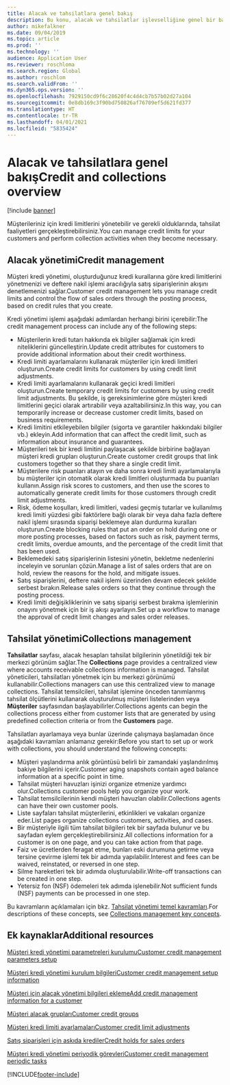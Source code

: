 ```yaml
---
title: Alacak ve tahsilatlara genel bakış
description: Bu konu, alacak ve tahsilatlar işlevselliğine genel bir bakış sağlamaktadır.
author: mikefalkner
ms.date: 09/04/2019
ms.topic: article
ms.prod: ''
ms.technology: ''
audience: Application User
ms.reviewer: roschloma
ms.search.region: Global
ms.author: roschlom
ms.search.validFrom: ''
ms.dyn365.ops.version: ''
ms.openlocfilehash: 7929150cd9f6c28620f4c4d4cb7b57b02d27a104
ms.sourcegitcommit: 0e8db169c3f90bd750826af76709ef5d621fd377
ms.translationtype: HT
ms.contentlocale: tr-TR
ms.lasthandoff: 04/01/2021
ms.locfileid: "5835424"
---
```

# <a name="credit-and-collections-overview"></a><span data-ttu-id="b66ac-103">Alacak ve tahsilatlara genel bakış</span><span class="sxs-lookup"><span data-stu-id="b66ac-103">Credit and collections overview</span></span>

[!include [banner](../includes/banner.md)]

<span data-ttu-id="b66ac-104">Müşterileriniz için kredi limitlerini yönetebilir ve gerekli olduklarında, tahsilat faaliyetleri gerçekleştirebilirsiniz.</span><span class="sxs-lookup"><span data-stu-id="b66ac-104">You can manage credit limits for your customers and perform collection activities when they become necessary.</span></span>

## <a name="credit-management"></a><span data-ttu-id="b66ac-105">Alacak yönetimi</span><span class="sxs-lookup"><span data-stu-id="b66ac-105">Credit management</span></span>

<span data-ttu-id="b66ac-106">Müşteri kredi yönetimi, oluşturduğunuz kredi kurallarına göre kredi limitlerini yönetmenizi ve deftere nakil işlemi aracılığıyla satış siparişlerinin akışını denetlemenizi sağlar.</span><span class="sxs-lookup"><span data-stu-id="b66ac-106">Customer credit management lets you manage credit limits and control the flow of sales orders through the posting process, based on credit rules that you create.</span></span>

<span data-ttu-id="b66ac-107">Kredi yönetimi işlemi aşağıdaki adımlardan herhangi birini içerebilir:</span><span class="sxs-lookup"><span data-stu-id="b66ac-107">The credit management process can include any of the following steps:</span></span>

- <span data-ttu-id="b66ac-108">Müşterilerin kredi tutarı hakkında ek bilgiler sağlamak için kredi niteliklerini güncelleştirin.</span><span class="sxs-lookup"><span data-stu-id="b66ac-108">Update credit attributes for customers to provide additional information about their credit worthiness.</span></span>
- <span data-ttu-id="b66ac-109">Kredi limiti ayarlamalarını kullanarak müşteriler için kredi limitleri oluşturun.</span><span class="sxs-lookup"><span data-stu-id="b66ac-109">Create credit limits for customers by using credit limit adjustments.</span></span>
- <span data-ttu-id="b66ac-110">Kredi limiti ayarlamalarını kullanarak geçici kredi limitleri oluşturun.</span><span class="sxs-lookup"><span data-stu-id="b66ac-110">Create temporary credit limits for customers by using credit limit adjustments.</span></span> <span data-ttu-id="b66ac-111">Bu şekilde, iş gereksinimlerine göre müşteri kredi limitlerini geçici olarak artırabilir veya azaltabilirsiniz.</span><span class="sxs-lookup"><span data-stu-id="b66ac-111">In this way, you can temporarily increase or decrease customer credit limits, based on business requirements.</span></span>
- <span data-ttu-id="b66ac-112">Kredi limitini etkileyebilen bilgiler (sigorta ve garantiler hakkındaki bilgiler vb.) ekleyin.</span><span class="sxs-lookup"><span data-stu-id="b66ac-112">Add information that can affect the credit limit, such as information about insurance and guarantees.</span></span>
- <span data-ttu-id="b66ac-113">Müşterileri tek bir kredi limitini paylaşacak şekilde birbirine bağlayan müşteri kredi grupları oluşturun.</span><span class="sxs-lookup"><span data-stu-id="b66ac-113">Create customer credit groups that link customers together so that they share a single credit limit.</span></span>
- <span data-ttu-id="b66ac-114">Müşterilere risk puanları atayın ve daha sonra kredi limiti ayarlamalarıyla bu müşteriler için otomatik olarak kredi limitleri oluşturmada bu puanları kullanın.</span><span class="sxs-lookup"><span data-stu-id="b66ac-114">Assign risk scores to customers, and then use the scores to automatically generate credit limits for those customers through credit limit adjustments.</span></span>
- <span data-ttu-id="b66ac-115">Risk, ödeme koşulları, kredi limitleri, vadesi geçmiş tutarlar ve kullanılmış kredi limiti yüzdesi gibi faktörlere bağlı olarak bir veya daha fazla deftere nakil işlemi sırasında siparişi beklemeye alan durdurma kuralları oluşturun.</span><span class="sxs-lookup"><span data-stu-id="b66ac-115">Create blocking rules that put an order on hold during one or more posting processes, based on factors such as risk, payment terms, credit limits, overdue amounts, and the percentage of the credit limit that has been used.</span></span>
- <span data-ttu-id="b66ac-116">Beklemedeki satış siparişlerinin listesini yönetin, bekletme nedenlerini inceleyin ve sorunları çözün.</span><span class="sxs-lookup"><span data-stu-id="b66ac-116">Manage a list of sales orders that are on hold, review the reasons for the hold, and mitigate issues.</span></span>
- <span data-ttu-id="b66ac-117">Satış siparişlerini, deftere nakil işlemi üzerinden devam edecek şekilde serbest bırakın.</span><span class="sxs-lookup"><span data-stu-id="b66ac-117">Release sales orders so that they continue through the posting process.</span></span>
- <span data-ttu-id="b66ac-118">Kredi limiti değişikliklerinin ve satış siparişi serbest bırakma işlemlerinin onayını yönetmek için bir iş akışı ayarlayın.</span><span class="sxs-lookup"><span data-stu-id="b66ac-118">Set up a workflow to manage the approval of credit limit changes and sales order releases.</span></span>

## <a name="collections-management"></a><span data-ttu-id="b66ac-119">Tahsilat yönetimi</span><span class="sxs-lookup"><span data-stu-id="b66ac-119">Collections management</span></span>

<span data-ttu-id="b66ac-120">**Tahsilatlar** sayfası, alacak hesapları tahsilat bilgilerinin yönetildiği tek bir merkezi görünüm sağlar.</span><span class="sxs-lookup"><span data-stu-id="b66ac-120">The **Collections** page provides a centralized view where accounts receivable collections information is managed.</span></span> <span data-ttu-id="b66ac-121">Tahsilat yöneticileri, tahsilatları yönetmek için bu merkezi görünümü kullanabilir.</span><span class="sxs-lookup"><span data-stu-id="b66ac-121">Collections managers can use this centralized view to manage collections.</span></span> <span data-ttu-id="b66ac-122">Tahsilat temsilcileri, tahsilat işlemine önceden tanımlanmış tahsilat ölçütlerini kullanarak oluşturulmuş müşteri listelerinden veya **Müşteriler** sayfasından başlayabilirler.</span><span class="sxs-lookup"><span data-stu-id="b66ac-122">Collections agents can begin the collections process either from customer lists that are generated by using predefined collection criteria or from the **Customers** page.</span></span>

<span data-ttu-id="b66ac-123">Tahsilatları ayarlamaya veya bunlar üzerinde çalışmaya başlamadan önce aşağıdaki kavramları anlamanız gerekir:</span><span class="sxs-lookup"><span data-stu-id="b66ac-123">Before you start to set up or work with collections, you should understand the following concepts:</span></span>

- <span data-ttu-id="b66ac-124">Müşteri yaşlandırma anlık görüntüsü belirli bir zamandaki yaşlandırılmış bakiye bilgilerini içerir.</span><span class="sxs-lookup"><span data-stu-id="b66ac-124">Customer aging snapshots contain aged balance information at a specific point in time.</span></span>
- <span data-ttu-id="b66ac-125">Tahsilat müşteri havuzları işinizi organize etmenize yardımcı olur.</span><span class="sxs-lookup"><span data-stu-id="b66ac-125">Collections customer pools help you organize your work.</span></span>
- <span data-ttu-id="b66ac-126">Tahsilat temsilcilerinin kendi müşteri havuzları olabilir.</span><span class="sxs-lookup"><span data-stu-id="b66ac-126">Collections agents can have their own customer pools.</span></span>
- <span data-ttu-id="b66ac-127">Liste sayfaları tahsilat müşterilerini, etkinlikleri ve vakaları organize eder.</span><span class="sxs-lookup"><span data-stu-id="b66ac-127">List pages organize collections customers, activities, and cases.</span></span>
- <span data-ttu-id="b66ac-128">Bir müşteriyle ilgili tüm tahsilat bilgileri tek bir sayfada bulunur ve bu sayfadan eylem gerçekleştirebilirsiniz.</span><span class="sxs-lookup"><span data-stu-id="b66ac-128">All collections information for a customer is on one page, and you can take action from that page.</span></span>
- <span data-ttu-id="b66ac-129">Faiz ve ücretlerden feragat etme, bunları eski durumuna getirme veya tersine çevirme işlemi tek bir adımda yapılabilir.</span><span class="sxs-lookup"><span data-stu-id="b66ac-129">Interest and fees can be waived, reinstated, or reversed in one step.</span></span>
- <span data-ttu-id="b66ac-130">Silme hareketleri tek bir adımda oluşturulabilir.</span><span class="sxs-lookup"><span data-stu-id="b66ac-130">Write-off transactions can be created in one step.</span></span>
- <span data-ttu-id="b66ac-131">Yetersiz fon (NSF) ödemeleri tek adımda işlenebilir.</span><span class="sxs-lookup"><span data-stu-id="b66ac-131">Not sufficient funds (NSF) payments can be processed in one step.</span></span>

<span data-ttu-id="b66ac-132">Bu kavramların açıklamaları için bkz. [Tahsilat yönetimi temel kavramları](./cm-collections-concepts.md).</span><span class="sxs-lookup"><span data-stu-id="b66ac-132">For descriptions of these concepts, see [Collections management key concepts](./cm-collections-concepts.md).</span></span>

## <a name="additional-resources"></a><span data-ttu-id="b66ac-133">Ek kaynaklar</span><span class="sxs-lookup"><span data-stu-id="b66ac-133">Additional resources</span></span>

[<span data-ttu-id="b66ac-134">Müşteri kredi yönetimi parametreleri kurulumu</span><span class="sxs-lookup"><span data-stu-id="b66ac-134">Customer credit management parameters setup</span></span>](./cm-credit-mgmt-setup.md)

[<span data-ttu-id="b66ac-135">Müşteri kredi yönetimi kurulum bilgileri</span><span class="sxs-lookup"><span data-stu-id="b66ac-135">Customer credit management setup information</span></span>](./cm-setup-information.md)

[<span data-ttu-id="b66ac-136">Müşteri için alacak yönetimi bilgileri ekleme</span><span class="sxs-lookup"><span data-stu-id="b66ac-136">Add credit management information for a customer</span></span>](./cm-add-credit-mgmt-information-customer.md)

[<span data-ttu-id="b66ac-137">Müşteri alacak grupları</span><span class="sxs-lookup"><span data-stu-id="b66ac-137">Customer credit groups</span></span>](./cm-customer-credit-groups.md)

[<span data-ttu-id="b66ac-138">Müşteri kredi limiti ayarlamaları</span><span class="sxs-lookup"><span data-stu-id="b66ac-138">Customer credit limit adjustments</span></span>](./cm-credit-limit-adjustments.md)

[<span data-ttu-id="b66ac-139">Satış siparişleri için askıda krediler</span><span class="sxs-lookup"><span data-stu-id="b66ac-139">Credit holds for sales orders</span></span>](./cm-sales-order-credit-holds.md)

[<span data-ttu-id="b66ac-140">Müşteri kredi yönetimi periyodik görevleri</span><span class="sxs-lookup"><span data-stu-id="b66ac-140">Customer credit management periodic tasks</span></span>](./cm-periodic-tasks.md)


[!INCLUDE[footer-include](../../includes/footer-banner.md)]
